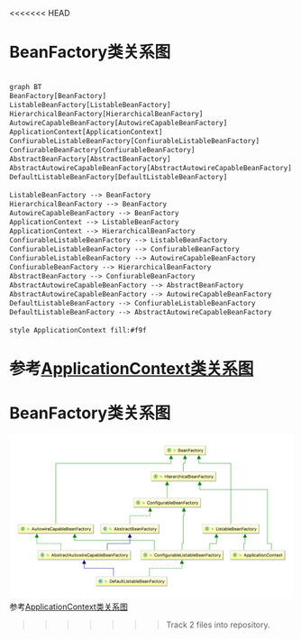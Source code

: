 <<<<<<< HEAD
# BeanFactory类关系图

```mermaid

graph BT
BeanFactory[BeanFactory]
ListableBeanFactory[ListableBeanFactory]
HierarchicalBeanFactory[HierarchicalBeanFactory]
AutowireCapableBeanFactory[AutowireCapableBeanFactory]
ApplicationContext[ApplicationContext]
ConfiurableListableBeanFactory[ConfiurableListableBeanFactory]
ConfiurableBeanFactory[ConfiurableBeanFactory]
AbstractBeanFactory[AbstractBeanFactory]
AbstractAutowireCapableBeanFactory[AbstractAutowireCapableBeanFactory]
DefaultListableBeanFactory[DefaultListableBeanFactory]

ListableBeanFactory --> BeanFactory
HierarchicalBeanFactory --> BeanFactory
AutowireCapableBeanFactory --> BeanFactory
ApplicationContext --> ListableBeanFactory
ApplicationContext --> HierarchicalBeanFactory
ConfiurableListableBeanFactory --> ListableBeanFactory
ConfiurableListableBeanFactory --> ConfiurableBeanFactory
ConfiurableListableBeanFactory --> AutowireCapableBeanFactory
ConfiurableBeanFactory --> HierarchicalBeanFactory
AbstractBeanFactory --> ConfiurableBeanFactory
AbstractAutowireCapableBeanFactory --> AbstractBeanFactory
AbstractAutowireCapableBeanFactory --> AutowireCapableBeanFactory
DefaultListableBeanFactory --> ConfiurableListableBeanFactory
DefaultListableBeanFactory --> AbstractAutowireCapableBeanFactory

style ApplicationContext fill:#f9f
```
参考[ApplicationContext类关系图](ioc-application-context.md)
=======
# BeanFactory类关系图
![](/spring/images/spring-bean-factory.jpg)
参考[ApplicationContext类关系图](ioc-application-context.md)
>>>>>>> Track 2 files into repository.
